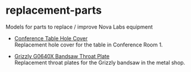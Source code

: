 # replacement-parts
Models for parts to replace / improve Nova Labs equipment

* [Conference Table Hole Cover](conference-table-hole-cover/)  
  Replacement hole cover for the table in Conference Room 1.
  
* [Grizzly G0640X Bandsaw Throat Plate](grizzly-g0640x-bandsaw-throat-plate/)  
  Replacement throat plates for the Grizzly bandsaw in the metal shop.

